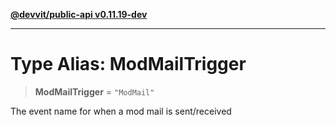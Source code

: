 [**@devvit/public-api v0.11.19-dev**](../README.md)

---

# Type Alias: ModMailTrigger

> **ModMailTrigger** = `"ModMail"`

The event name for when a mod mail is sent/received
